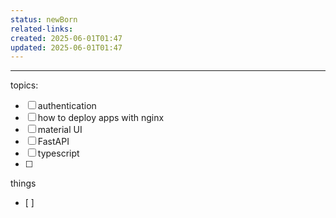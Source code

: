```yaml
---
status: newBorn
related-links: 
created: 2025-06-01T01:47
updated: 2025-06-01T01:47
---
```

---


topics: 

- [ ] authentication
- [ ] how to deploy apps with nginx
- [ ] material UI
- [ ] FastAPI
- [ ] typescript
- [ ] 


things
- [ ] 
